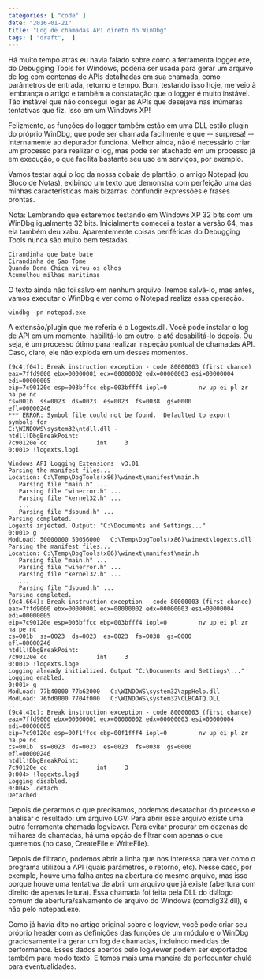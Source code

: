 ```yaml
---
categories: [ "code" ]
date: "2016-01-21"
title: "Log de chamadas API direto do WinDbg"
tags: [ "draft",  ]
---
```

Há muito tempo atrás eu havia falado sobre como a ferramenta logger.exe, do Debugging Tools for Windows, poderia ser usada para gerar um arquivo de log com centenas de APIs detalhadas em sua chamada, como parâmetros de entrada, retorno e tempo. Bom, testando isso hoje, me veio à lembrança o artigo e também a constatação que o logger é muito instável. Tão instável que não consegui logar as APIs que desejava nas inúmeras tentativas que fiz. Isso em um Windows XP!

Felizmente, as funções do logger também estão em uma DLL estilo plugin do próprio WinDbg, que pode ser chamada facilmente e que -- surpresa! -- internamente ao depurador funciona. Melhor ainda, não é necessário criar um processo para realizar o log, mas pode ser atachado em um processo já em execução, o que facilita bastante seu uso em serviços, por exemplo.

Vamos testar aqui o log da nossa cobaia de plantão, o amigo Notepad (ou Bloco de Notas), exibindo um texto que demonstra com perfeição uma das minhas características mais bizarras: confundir expressões e frases prontas.

Nota: Lembrando que estaremos testando em Windows XP 32 bits com um WinDbg igualmente 32 bits. Inicialmente comecei a testar a versão 64, mas ela também deu xabu. Aparentemente coisas periféricas do Debugging Tools nunca são muito bem testadas.

    Cirandinha que bate bate
    Cirandinha de Sao Tome
    Quando Dona Chica virou os olhos
    Acumulhou milhas maritimas

O texto ainda não foi salvo em nenhum arquivo. Iremos salvá-lo, mas antes, vamos executar o WinDbg e ver como o Notepad realiza essa operação.

    windbg -pn notepad.exe

A extensão/plugin que me referia é o Logexts.dll. Você pode instalar o log de API em um momento, habilitá-lo em outro, e até desabilitá-lo depois. Ou seja, é um processo ótimo para realizar inspeção pontual de chamadas API. Caso, claro, ele não exploda em um desses momentos.

    (9c4.f04): Break instruction exception - code 80000003 (first chance)
    eax=7ffd9000 ebx=00000001 ecx=00000002 edx=00000003 esi=00000004 edi=00000005
    eip=7c90120e esp=003bffcc ebp=003bfff4 iopl=0         nv up ei pl zr na pe nc
    cs=001b  ss=0023  ds=0023  es=0023  fs=0038  gs=0000             efl=00000246
    *** ERROR: Symbol file could not be found.  Defaulted to export symbols for 
    C:\WINDOWS\system32\ntdll.dll - 
    ntdll!DbgBreakPoint:
    7c90120e cc              int     3
    0:001> !logexts.logi 
    
    Windows API Logging Extensions  v3.01
    Parsing the manifest files...
    Location: C:\Temp\DbgTools(x86)\winext\manifest\main.h
       Parsing file "main.h" ...
       Parsing file "winerror.h" ...
       Parsing file "kernel32.h" ...
       ...
       Parsing file "dsound.h" ...
    Parsing completed.
    Logexts injected. Output: "C:\Documents and Settings..."
    0:001> g
    ModLoad: 50000000 50056000   C:\Temp\DbgTools(x86)\winext\logexts.dll
    Parsing the manifest files...
    Location: C:\Temp\DbgTools(x86)\winext\manifest\main.h
       Parsing file "main.h" ...
       Parsing file "winerror.h" ...
       Parsing file "kernel32.h" ...
       ...
       Parsing file "dsound.h" ...
    Parsing completed.
    (9c4.664): Break instruction exception - code 80000003 (first chance)
    eax=7ffd9000 ebx=00000001 ecx=00000002 edx=00000003 esi=00000004 edi=00000005
    eip=7c90120e esp=003bffcc ebp=003bfff4 iopl=0         nv up ei pl zr na pe nc
    cs=001b  ss=0023  ds=0023  es=0023  fs=0038  gs=0000             efl=00000246
    ntdll!DbgBreakPoint:
    7c90120e cc              int     3
    0:001> !logexts.loge
    Logging already initialized. Output "C:\Documents and Settings\..."
    Logging enabled.
    0:001> g
    ModLoad: 77b40000 77b62000   C:\WINDOWS\system32\appHelp.dll
    ModLoad: 76fd0000 7704f000   C:\WINDOWS\system32\CLBCATQ.DLL
    ...
    (9c4.41c): Break instruction exception - code 80000003 (first chance)
    eax=7ffd9000 ebx=00000001 ecx=00000002 edx=00000003 esi=00000004 edi=00000005
    eip=7c90120e esp=00f1ffcc ebp=00f1fff4 iopl=0         nv up ei pl zr na pe nc
    cs=001b  ss=0023  ds=0023  es=0023  fs=0038  gs=0000             efl=00000246
    ntdll!DbgBreakPoint:
    7c90120e cc              int     3
    0:004> !logexts.logd
    Logging disabled.
    0:004> .detach
    Detached

Depois de gerarmos o que precisamos, podemos desatachar do processo e analisar o resultado: um arquivo LGV. Para abrir esse arquivo existe uma outra ferramenta chamada logviewer. Para evitar procurar em dezenas de milhares de chamadas, há uma opção de filtrar com apenas o que queremos (no caso, CreateFile e WriteFile).

Depois de filtrado, podemos abrir a linha que nos interessa para ver como o programa utilizou a API (quais parâmetros, o retorno, etc). Nesse caso, por exemplo, houve uma falha antes na abertura do mesmo arquivo, mas isso porque houve uma tentativa de abrir um arquivo que já existe (abertura com direito de apenas leitura). Essa chamada foi feita pela DLL do diálogo comum de abertura/salvamento de arquivo do Windows (comdlg32.dll), e não pelo notepad.exe.

Como já havia dito no artigo original sobre o logview, você pode criar seu próprio header com as definições das funções de um módulo e o WinDbg graciosamente irá gerar um log de chamadas, incluindo medidas de performance. Esses dados abertos pelo logviewer podem ser exportados também para modo texto. E temos mais uma maneira de perfcounter chulé para eventualidades.
